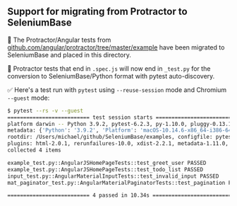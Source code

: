 ## Support for migrating from Protractor to SeleniumBase

🔵 The Protractor/Angular tests from [github.com/angular/protractor/tree/master/example](https://github.com/angular/protractor/tree/master/example) have been migrated to SeleniumBase and placed in this directory.

🔵 Protractor tests that end in ``.spec.js`` will now end in ``_test.py`` for the conversion to SeleniumBase/Python format with pytest auto-discovery.

✅ Here's a test run with ``pytest`` using ``--reuse-session`` mode and Chromium ``--guest`` mode:

```bash
$ pytest --rs -v --guest
========================== test session starts ==========================
platform darwin -- Python 3.9.2, pytest-6.2.3, py-1.10.0, pluggy-0.13.1
metadata: {'Python': '3.9.2', 'Platform': 'macOS-10.14.6-x86_64-i386-64bit', 'Packages': {'pytest': '6.2.4', 'py': '1.10.0', 'pluggy': '0.13.1'}, 'Plugins': {'html': '2.0.1', 'rerunfailures': '10.0', 'xdist': '2.2.1', 'metadata': '1.11.0', 'ordering': '0.6', 'forked': '1.3.0', 'seleniumbase': '1.63.10'}}
rootdir: /Users/michael/github/SeleniumBase/examples, configfile: pytest.ini
plugins: html-2.0.1, rerunfailures-10.0, xdist-2.2.1, metadata-1.11.0, ordering-0.6, forked-1.3.0, seleniumbase-1.63.10
collected 4 items

example_test.py::AngularJSHomePageTests::test_greet_user PASSED
example_test.py::AngularJSHomePageTests::test_todo_list PASSED
input_test.py::AngularMaterialInputTests::test_invalid_input PASSED
mat_paginator_test.py::AngularMaterialPaginatorTests::test_pagination PASSED

========================== 4 passed in 10.34s ==========================
```

